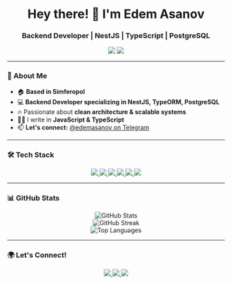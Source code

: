 <h1 align="center">Hey there! 👋 I'm Edem Asanov</h1>
<h3 align="center">Backend Developer | NestJS | TypeScript | PostgreSQL</h3>

<p align="center">
  <img src="https://img.shields.io/github/followers/edemkaaa?logo=github&style=for-the-badge&color=blueviolet&labelColor=black" />
  <img src="https://komarev.com/ghpvc/?username=edemkaaa&label=Profile%20views&color=blueviolet&style=flat" />
</p>

---

### 🚀 About Me  
- 🏠 **Based in Simferopol**  
- 💻 **Backend Developer specializing in NestJS, TypeORM, PostgreSQL**  
- 🔥 Passionate about **clean architecture & scalable systems**  
- 🧑‍💻 I write in **JavaScript & TypeScript**  
- 📫 **Let's connect:** [@edemasanov on Telegram](https://t.me/edemasanov)  

---

### 🛠️ Tech Stack  

<p align="center">
  <a href="https://nodejs.org/" target="_blank">
    <img src="https://img.shields.io/badge/Node.js-339933?style=for-the-badge&logo=node.js&logoColor=white" />
  </a>
  <a href="https://nestjs.com/" target="_blank">
    <img src="https://img.shields.io/badge/NestJS-E0234E?style=for-the-badge&logo=nestjs&logoColor=white" />
  </a>
  <a href="https://www.typescriptlang.org/" target="_blank">
    <img src="https://img.shields.io/badge/TypeScript-3178C6?style=for-the-badge&logo=typescript&logoColor=white" />
  </a>
  <a href="https://typeorm.io/" target="_blank">
    <img src="https://img.shields.io/badge/TypeORM-FE2857?style=for-the-badge&logo=typeorm&logoColor=white" />
  </a>
  <a href="https://www.postgresql.org/" target="_blank">
    <img src="https://img.shields.io/badge/PostgreSQL-316192?style=for-the-badge&logo=postgresql&logoColor=white" />
  </a>
  <a href="https://docker.com/" target="_blank">
    <img src="https://img.shields.io/badge/Docker-2496ED?style=for-the-badge&logo=docker&logoColor=white" />
  </a>
</p>

---

### 📊 GitHub Stats  

<p align="center">
  <img src="https://github-readme-stats.vercel.app/api?username=edemkaaa&show_icons=true&theme=radical" alt="GitHub Stats" />
  <br />
  <img src="https://github-readme-streak-stats.herokuapp.com/?user=edemkaaa&theme=radical" alt="GitHub Streak" />
  <br />
  <img src="https://github-readme-stats.vercel.app/api/top-langs/?username=edemkaaa&langs_count=8&theme=radical&layout=compact" alt="Top Languages" />
</p>

---

### 🌍 Let's Connect!  
<p align="center">
  <a href="https://github.com/edemkaaa" target="_blank">
    <img src="https://img.shields.io/badge/GitHub-000000?style=for-the-badge&logo=github&logoColor=white" />
  </a>
  <a href="https://t.me/edemasanov" target="_blank">
    <img src="https://img.shields.io/badge/Telegram-26A5E4?style=for-the-badge&logo=telegram&logoColor=white" />
  </a>
  <a href="http://www.instagram.com/edemkaaaa" target="_blank">
    <img src="https://img.shields.io/badge/Instagram-E4405F?style=for-the-badge&logo=instagram&logoColor=white" />
  </a>
</p>
